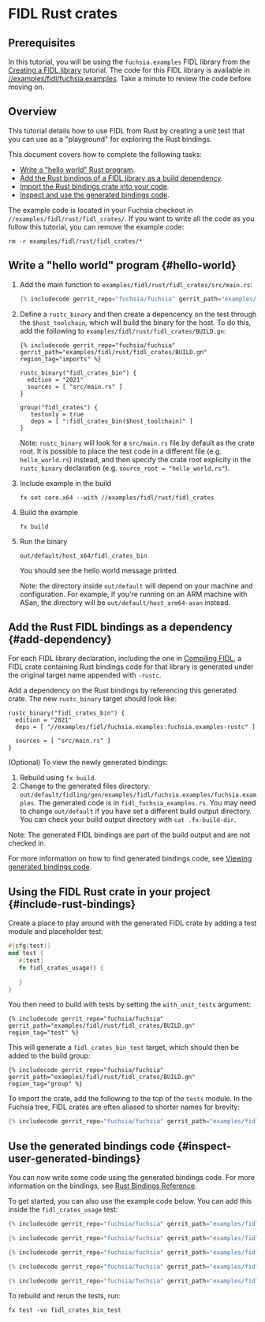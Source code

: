 # FIDL Rust crates

## Prerequisites

In this tutorial, you will be using the `fuchsia.examples` FIDL library from the
[Creating a FIDL library][fidl-intro] tutorial. The code for this FIDL library
is available in [//examples/fidl/fuchsia.examples][example-lib]. Take a minute to
review the code before moving on.

## Overview

This tutorial details how to use FIDL from Rust
by creating a unit test that you can use  as a "playground" for
exploring the Rust bindings.

This document covers how to complete the following tasks:

* [Write a "hello world" Rust program](#hello-world).
* [Add the Rust bindings of a FIDL library as a build
  dependency](#add-dependency).
* [Import the Rust bindings crate into your code](#include-rust-bindings).
* [Inspect and use the generated bindings
  code](#inspect-user-generated-bindings).

The example code is located in your Fuchsia checkout in
`//examples/fidl/rust/fidl_crates/`. If you want to write all the code
as you follow this tutorial, you can remove the example code:

```
rm -r examples/fidl/rust/fidl_crates/*
```

## Write a "hello world" program {#hello-world}

1. Add the main function to `examples/fidl/rust/fidl_crates/src/main.rs`:

   ```rust
   {% includecode gerrit_repo="fuchsia/fuchsia" gerrit_path="examples/fidl/rust/fidl_crates/src/main.rs" region_tag="main" adjust_indentation="auto" %}
   ```

1. Define a `rustc_binary` and then create a depencency on the test through the `$host_toolchain`, which will build the binary for the host.
   To do this, add the following to `examples/fidl/rust/fidl_crates/BUILD.gn`:

   ```gn
   {% includecode gerrit_repo="fuchsia/fuchsia" gerrit_path="examples/fidl/rust/fidl_crates/BUILD.gn" region_tag="imports" %}

   rustc_binary("fidl_crates_bin") {
     edition = "2021"
     sources = [ "src/main.rs" ]
   }

   group("fidl_crates") {
      testonly = true
      deps = [ ":fidl_crates_bin($host_toolchain)" ]
   }
   ```

   Note: `rustc_binary` will look for a `src/main.rs` file by default as the crate root. It is possible
   to place the test code in a different file (e.g. `hello_world.rs`) instead, and then specify the
   crate root explicity in the `rustc_binary` declaration (e.g. `source_root = "hello_world.rs"`).

1. Include example in the build

   ```
   fx set core.x64 --with //examples/fidl/rust/fidl_crates
   ```

1. Build the example

   ```
   fx build
   ```

1. Run the binary

   ```
   out/default/host_x64/fidl_crates_bin
   ```

   You should see the hello world message printed.

   Note: the directory inside `out/default` will depend on your machine and
   configuration. For example, if you're running on an ARM machine with ASan,
   the directory will be `out/default/host_arm64-asan` instead.

## Add the Rust FIDL bindings as a dependency {#add-dependency}

For each FIDL library declaration, including the one in [Compiling FIDL][fidl-intro],
a FIDL crate containing Rust bindings code for that library is generated under the original target
name appended with `-rustc`.

Add a dependency on the Rust bindings by referencing this generated crate. The new `rustc_binary`
target should look like:

```gn
rustc_binary("fidl_crates_bin") {
  edition = "2021"
  deps = [ "//examples/fidl/fuchsia.examples:fuchsia.examples-rustc" ]

  sources = [ "src/main.rs" ]
}
```

(Optional) To view the newly generated bindings:

1. Rebuild using `fx build`.
2. Change to the generated files directory:
   `out/default/fidling/gen/examples/fidl/fuchsia.examples/fuchsia.examples`. The generated code is in
   `fidl_fuchsia_examples.rs`.
   You may need to change `out/default` if you have set a different build output
   directory. You can check your build output directory with `cat .fx-build-dir`.

Note: The generated FIDL bindings are part of the build output and are not checked in.

For more information on how to find generated bindings code, see
[Viewing generated bindings code][generated-code].

## Using the FIDL Rust crate in your project {#include-rust-bindings}

Create a place to play around with the generated FIDL crate by adding a test
module and placeholder test:

```rust
#[cfg(test)]
mod test {
   #[test]
   fn fidl_crates_usage() {

   }
}
```

You then need to build with tests by setting the `with_unit_tests` argument:

```gn
{% includecode gerrit_repo="fuchsia/fuchsia" gerrit_path="examples/fidl/rust/fidl_crates/BUILD.gn" region_tag="test" %}
```

This will generate a `fidl_crates_bin_test` target, which should then be added
to the build group:

```
{% includecode gerrit_repo="fuchsia/fuchsia" gerrit_path="examples/fidl/rust/fidl_crates/BUILD.gn" region_tag="group" %}
```

To import the crate, add the following to the top of the `tests` module.
In the Fuchsia tree, FIDL crates are often aliased to shorter names for brevity:

```rust
{% includecode gerrit_repo="fuchsia/fuchsia" gerrit_path="examples/fidl/rust/fidl_crates/src/main.rs" region_tag="import" %}
```

## Use the generated bindings code {#inspect-user-generated-bindings}

You can now write some code using the generated bindings code. For more
information on the bindings, see [Rust Bindings Reference][bindings-ref].

To get started, you can also use the example code below. You can add this inside the
`fidl_crates_usage` test:

```rust
{% includecode gerrit_repo="fuchsia/fuchsia" gerrit_path="examples/fidl/rust/fidl_crates/src/main.rs" region_tag="bits" adjust_indentation="auto" %}

{% includecode gerrit_repo="fuchsia/fuchsia" gerrit_path="examples/fidl/rust/fidl_crates/src/main.rs" region_tag="enums_init" adjust_indentation="auto" %}

{% includecode gerrit_repo="fuchsia/fuchsia" gerrit_path="examples/fidl/rust/fidl_crates/src/main.rs" region_tag="structs" adjust_indentation="auto" %}

{% includecode gerrit_repo="fuchsia/fuchsia" gerrit_path="examples/fidl/rust/fidl_crates/src/main.rs" region_tag="unions_init" adjust_indentation="auto" %}

{% includecode gerrit_repo="fuchsia/fuchsia" gerrit_path="examples/fidl/rust/fidl_crates/src/main.rs" region_tag="tables_init" adjust_indentation="auto" %}
```

To rebuild and rerun the tests, run:

```
fx test -vo fidl_crates_bin_test
```

<!-- xrefs -->
[generated-code]: /docs/development/languages/fidl/guides/generated-code.md#rust
[bindings-ref]: /docs/reference/fidl/bindings/rust-bindings.md
[fidl-intro]: /docs/development/languages/fidl/tutorials/fidl.md
[overview]: /docs/development/languages/fidl/tutorials/overview.md
[example-lib]: /examples/fidl/fuchsia.examples/echo.test.fidl
